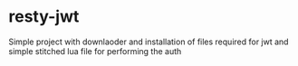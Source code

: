 # resty-jwt
Simple project with downlaoder and installation of files required for jwt and simple stitched lua file for performing the auth

